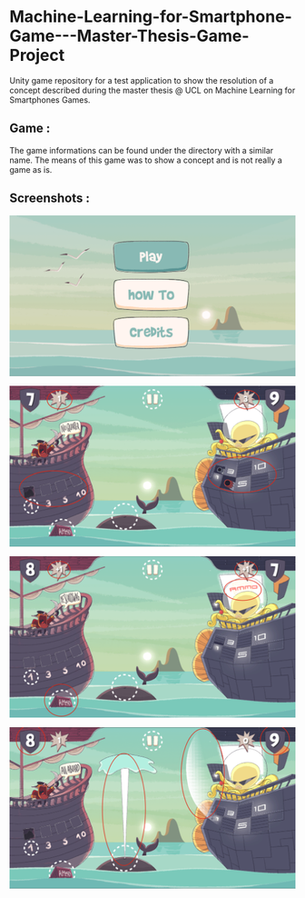 # Machine-Learning-for-Smartphone-Game---Master-Thesis-Game-Project
Unity game repository for a test application to show the resolution of a concept described during the master thesis @ UCL on Machine Learning for Smartphones Games.


## Game :

The game informations can be found under the directory with a similar name.
The means of this game was to show a concept and is not really a game as is.


## Screenshots :

![Main Menu](https://raw.githubusercontent.com/Ducis01/Machine-Learning-for-Smartphone-Game---Master-Thesis-Game-Project/master/Screenshots/1.png)

![Shoot Action](https://raw.githubusercontent.com/Ducis01/Machine-Learning-for-Smartphone-Game---Master-Thesis-Game-Project/master/Screenshots/1-1.png)

![Reload Action](https://raw.githubusercontent.com/Ducis01/Machine-Learning-for-Smartphone-Game---Master-Thesis-Game-Project/master/Screenshots/4.png)

![Shield Action](https://raw.githubusercontent.com/Ducis01/Machine-Learning-for-Smartphone-Game---Master-Thesis-Game-Project/master/Screenshots/3.png)
